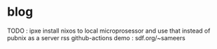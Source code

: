 # blog
TODO :
ipxe install nixos to local microprosessor and use that instead of pubnix as a server
rss
github-actions
demo : sdf.org/~sameers